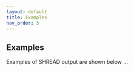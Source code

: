 ```yaml
---
layout: default
title: Examples
nav_order: 3
---
```


## Examples

Examples of SHREAD output are shown below ...
